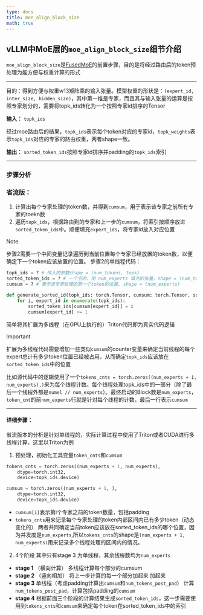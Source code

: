 ```yaml
---
type: docs
title: moe_align_block_size
math: true
---
```



## vLLM中MoE层的`moe_align_block_size`细节介绍

`moe_align_block_size`是[FusedMoE](../fusedmoe)的前置步骤，目的是将经过路由后的token预处理为能方便与权重计算的形式

---


目的：得到方便与权重w13矩阵乘的输入张量。模型权重的形状是：`(expert_id, inter_size, hidden_size)`，其中第一维是专家，而且其与输入张量的运算是按照专家划分的，需要将topk_ids转化为一个按照专家id排序的Tensor

**输入：**
`topk_ids` 

经过moe路由后的结果，`topk_ids`表示每个token对应的专家id，`topk_weights`表示`topk_ids`对应的专家的路由权重，两者shape一致。

**输出：**
`sorted_token_ids`按照专家id排序并padding的`topk_ids`索引


---
### 步骤分析

### 省流版：

1. 计算出每个专家处理的token数，并得到`cumsum`，用于表示该专家之前所有专家的toekn数
2. 遍历`topk_ids`，根据路由到的专家和上一步的`cumsum`，将索引按顺序放进`sorted_token_ids`中。顺便填充`expert_ids`，将专家id放入对应位置
>[!Note]
>步骤2需要一个中间变量记录遍历到当前位置每个专家已经放置的token数，以便确定下一个token应该放置的位置。
步骤2的单线程代码：
```Python
topk_ids = ? # 传入的参数shape = (num_tokens, topk)
sorted_token_ids = ? # 一个空的，用 num_experts 填充的张量，shape = (num_tokens_post_padded)
cumsum = ? # 表示该专家处理的第一个token的位置, shape = (num_experts)

def generate_sorted_id(topk_ids: torch.Tensor, cumsum: torch.Tensor, sorted_token_ids: torch.Tensor)
	for i, expert_id in enumerate(topk_ids):
		sorted_token_ids[cumsum[expert_id]] = i
		cumsum[expert_id] += 1
```
简单将其扩展为多线程（在GPU上执行的）Triton代码即为真实代码逻辑
>[!important]
>扩展为多线程代码需要增加一些类似`cumsum`的counter变量来确定当前线程的每个expert总计有多少token位置已经被占用，从而确定`topk_ids`应该放在`sorted_token_ids`中的位置

比如源代码中的逻辑使用了一个`tokens_cnts = torch.zeros((num_experts + 1, num_experts),)`来为每个线程计数。每个线程处理topk_ids中的一部分（除了最后一个线程外都是`numel // num_experts`）。最终启动的Block数是`num_experts`，`token_cnt`的前`num_experts`行就是针对每个线程的计数，最后一行表示`cumsum`


---
#### 详细步骤：

省流版本的分析是针对单线程的，实际计算过程中使用了Triton或者CUDA进行多线程计算，这里以Triton为例

1.  预处理，初始化工具变量`token_cnts`和`cumsum`
```Python
tokens_cnts = torch.zeros((num_experts + 1, num_experts),
	dtype=torch.int32,
	device=topk_ids.device)

cumsum = torch.zeros((num_experts + 1, ),
	dtype=torch.int32,
	device=topk_ids.device)
```
- `cumsum[i]`表示第i个专家之前的token数量，包括padding
- `tokens_cnts`用来记录每个专家处理的token内部区间内已有多少token（动态变化的）
两者共同确定当前token应该放在sorted_token_ids的哪个位置，因为并发度是`num_experts`,所以`tokens_cnts`的shape是`(num_experts + 1, num_experts)`用来记录多个线程处理的区间内的情况。
2. 4个阶段
其中只有stage 3 为单线程，其余线程数均为`num_experts`
- **stage 1**  （横向计算）
	多线程计算每个部分的cumsum
- **stage 2**  （竖向相加）
	将上一步计算的每一个部分加起来
加起来
- **stage 3**  单线程（考虑padding计算出`cumsum`和`num_tokens_post_pad`）
	计算`num_tokens_post_pad`，计算包括padding的`cumsum`
- **stage 4**
	根据前面三个阶段的计算结果生成`sorted_token_ids`，这一步需要使用到`tokens_cnts`和`cumsum`来确定每个token在sorted_token_ids中的索引

